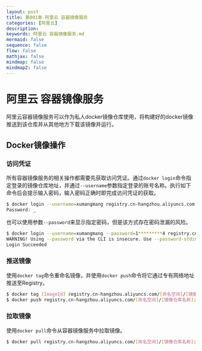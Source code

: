 ```yaml
---
layout: post
title: 第001章-阿里云 容器镜像服务
categories: [阿里云]
description: 
keywords: 阿里云 容器镜像服务.md
mermaid: false
sequence: false
flow: false
mathjax: false
mindmap: false
mindmap2: false
---
```

# 阿里云 容器镜像服务

阿里云容器镜像服务可以作为私人docker镜像仓库使用，将构建好的docker镜像推送到该仓库并从其他地方下载该镜像并运行。



## Docker镜像操作

### 访问凭证

所有容器镜像服务的相关操作都需要先获取访问凭证。通过`docker login`命令指定登录的镜像仓库地址，并通过`--username`参数指定登录的账号名称。执行如下命令后会提示输入密码，输入密码正确时即完成访问凭证的获取。

```sh
$ docker login --username=xumangmang registry.cn-hangzhou.aliyuncs.com
Password: _
```



也可以使用参数`--password`来显示指定密码，但是该方式存在密码泄漏的风险。

```sh
$ docker login --username=xumangmang --password=1*********4 registry.cn-hangzhou.aliyuncs.com
WARNING! Using --password via the CLI is insecure. Use --password-stdin.
Login Succeeded
```



### 推送镜像

使用`docker tag`命令重命名镜像，并使用`docker push`命令将它通过专有网络地址推送至Registry。

```sh
$ docker tag [ImageId] registry.cn-hangzhou.aliyuncs.com/[命名空间]/[镜像仓库名称]:[镜像版本号]
$ docker push registry.cn-hangzhou.aliyuncs.com/[命名空间]/[镜像仓库名称]:[镜像版本号]
```



### 拉取镜像

使用`docker pull`命令从容器镜像服务中拉取镜像。

```sh
$ docker pull registry.cn-hangzhou.aliyuncs.com/[命名空间]/[镜像仓库名称]:[镜像版本号]
```
